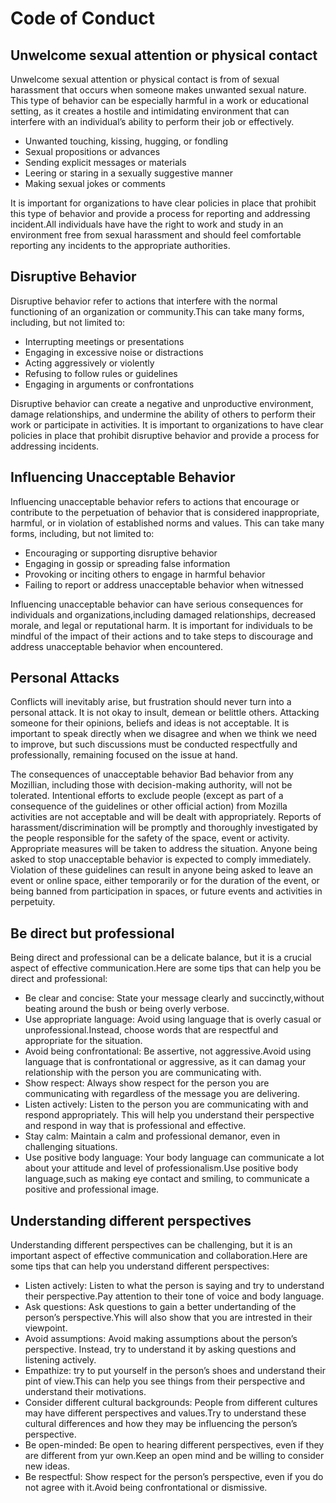 # Code of Conduct

## Unwelcome sexual attention or physical contact

Unwelcome sexual attention or physical contact is from of sexual harassment that occurs when someone makes unwanted sexual nature. This type of behavior can be especially harmful in a work or educational setting, as it creates a hostile and intimidating environment that can interfere with an individual’s ability to perform their job or effectively.

- Unwanted touching, kissing, hugging, or fondling
- Sexual propositions or advances
- Sending explicit messages or materials
- Leering or staring in a sexually suggestive manner
- Making sexual jokes or comments

It is important for organizations to have clear policies in place that prohibit this type of behavior and provide a process for reporting and addressing incident.All individuals have have the right to work and study in an environment free from sexual harassment and should feel comfortable reporting any incidents to  the appropriate authorities.

## Disruptive Behavior
Disruptive behavior refer to actions  that interfere with the normal functioning of an organization or community.This can take many forms, including, but not limited to:

- Interrupting meetings or presentations
- Engaging in excessive noise or distractions
- Acting aggressively or violently
- Refusing to follow rules or guidelines
- Engaging in arguments or confrontations

Disruptive behavior can create a negative and unproductive environment, damage relationships, and undermine the ability of others to perform their work or participate in activities. It is important to organizations to have clear policies in place that prohibit disruptive behavior and provide a process for  addressing incidents.


## Influencing Unacceptable Behavior
Influencing unacceptable behavior refers to actions that encourage or contribute to the perpetuation of behavior that is considered inappropriate, harmful, or in violation of established norms and values. This can take many forms, including, but not limited to:

- Encouraging or supporting disruptive behavior
- Engaging in gossip or spreading false information
- Provoking or inciting others to engage in harmful behavior
- Failing to report or address unacceptable behavior when witnessed

Influencing unacceptable behavior can have serious consequences for individuals and organizations,including damaged relationships, decreased morale, and  legal or reputational harm. It is important for individuals to be mindful of the impact of their actions and to take steps to discourage and address unacceptable behavior when encountered.


## Personal Attacks
Conflicts will inevitably arise, but frustration should never turn into a personal attack. It is not okay to insult, demean or belittle others. Attacking someone for their opinions, beliefs and ideas is not acceptable. It is important to speak directly when we disagree and when we think we need to improve, but such discussions must be conducted respectfully and professionally, remaining focused on the issue at hand.

The consequences of unacceptable behavior
Bad behavior from any Mozillian, including those with decision-making authority, will not be tolerated. Intentional efforts to exclude people (except as part of a consequence of the guidelines or other official action) from Mozilla activities are not acceptable and will be dealt with appropriately.
Reports of harassment/discrimination will be promptly and thoroughly investigated by the people responsible for the safety of the space, event or activity. Appropriate measures will be taken to address the situation.
Anyone being asked to stop unacceptable behavior is expected to comply immediately. Violation of these guidelines can result in anyone being asked to leave an event or online space, either temporarily or for the duration of the event, or being banned from participation in spaces, or future events and activities in perpetuity.

## Be direct but professional


Being direct and professional can be a delicate balance, but it is a crucial aspect of effective communication.Here are some tips  that can help you be direct and professional:

- Be clear and concise: State your message clearly and succinctly,without beating around the bush or being overly verbose.
- Use appropriate language: Avoid using language that is overly casual or unprofessional.Instead, choose words that are respectful and appropriate for the situation.
- Avoid being confrontational: Be assertive, not aggressive.Avoid using language that is confrontational or aggressive, as it can damag your relationship with the person you are communicating with.
- Show respect: Always show respect for the person you are communicating with regardless of the message you are delivering.
- Listen actively: Listen to the person you are communicating with and respond appropriately. This will help you understand their perspective and respond in way that is professional and effective.
- Stay calm: Maintain a calm and professional  demanor, even in challenging situations.
- Use positive body language: Your body language can communicate a lot about your attitude and level of professionalism.Use positive body language,such as making eye contact and smiling, to communicate a positive and professional image.

## Understanding different perspectives

Understanding different perspectives can be challenging, but it is an important aspect of effective communication and collaboration.Here are some tips that can help you understand different perspectives:

- Listen actively: Listen to what the person is saying and try to understand their perspective.Pay attention to their tone of voice and body language.
- Ask questions: Ask questions to gain  a better undertanding of the person’s perspective.Yhis will also show that you are intrested in their viewpoint.
- Avoid assumptions: Avoid making assumptions about the person’s perspective.
Instead, try to understand it by asking questions and listening actively.
- Empathize: try to put yourself in the person’s shoes and understand their pint of view.This can help you see things from their perspective and understand their motivations.
- Consider different cultural backgrounds: People from different cultures may have different perspectives and values.Try to understand these cultural differences and how they may be influencing the person’s perspective.
- Be open-minded: Be open to hearing different perspectives, even if they are different from yur own.Keep an open mind and be willing to consider new ideas.
- Be respectful: Show respect for the person’s perspective, even if you do not agree with it.Avoid being confrontational or dismissive.
